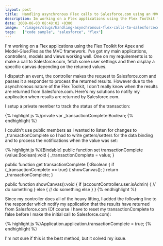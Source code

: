 ```yaml
---
layout: post
title:  Handling asynchronous Flex calls to Salesforce.com using an MVC framework
description: Im working on a Flex applications using the Flex Toolkit for Apex and Model-Glue-Flex as the MVC framework. Ive got my main applications, controllers, models and views working well. One on my requirements is to make a call to Salesforce.com, fetch some user settings and then display a specific canvas depending on the returned values. I dispatch an event, the controller makes the request to Salesforce.com and passes it a responder to process the returned results. However due to the asynchronous n
date: 2008-06-03 08:48:02 +0300
image:  '/images/slugs/handling-asynchronous-flex-calls-to-salesforcecom-using-an-mvc-framework.jpg'
tags:   ["code sample", "salesforce", "flex"]
---
```

<p>I'm working on a Flex applications using the Flex Toolkit for Apex and Model-Glue:Flex as the MVC framework. I've got my main applications, controllers, models and views working well. One on my requirements is to make a call to Salesforce.com, fetch some user settings and then display a specific canvas depending on the returned values.</p>
<p>I dispatch an event, the controller makes the request to Salesforce.com and passes it a responder to process the returned results. However due to the asynchronous nature of the Flex Toolkit, I don't really know when the results are returned from Salesforce.com. Here's my solutions to notify my application when results are returned by Salesforce.com.</p>
<p>I setup a private member to track the status of the transaction:</p>
{% highlight js %}private var _transactionComplete:Boolean;
{% endhighlight %}
<p>I couldn't use public members as I wanted to listen for changes to _transactionComplete so I had to write getters/setters for the data binding and to process the notifications when the value was set:</p>
{% highlight js %}[Bindable]
public function set transactionComplete (value:Boolean):void
{
 _transactionComplete = value;
}

public function get transactionComplete ():Boolean
{
 if (_transactionComplete == true) {
  showCanvas();
 }
 return _transactionComplete; 
}

public function showCanvas():void {
 if (accountController.user.isAdmin) {
  // do something
 } else {
  // do something else
 }
}
{% endhighlight %}
<p>Since my controller does all of the heavy lifting, I added the following line to the responder which notify my application that the results have returned from Salesforce.com (Of course I have to reset my transactionComplete to false before I make the initial call to Salesforce.com):</p>
{% highlight js %}Application.application.transactionComplete = true;
{% endhighlight %}
<p>I'm not sure if this is the best method, but it solved my issue.</p>

